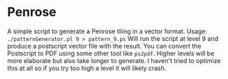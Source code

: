 Penrose
=======
A simple script to generate a Penrose tiling in a vector format.
Usage: ```./patternGenerator.pl 9 > pattern_9.ps```
Will run the script at level 9 and produce a postscript vector file with the result. You can convert the Postscript to PDF using some other tool like ```ps2pdf```. Higher levels will be more elaborate but also take longer to generate. I haven't tried to optimize this at all so if you try too high a level it will likely crash.
